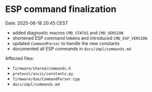 # ESP command finalization
Date: 2025-06-18 20:45 CEST

- added diagnostic macros `CMD_STATUS` and `CMD_VERSION`
- shortened ESP command tokens and introduced `CMD_ESP_VERSION`
- updated `CommandParser` to handle the new constants
- documented all ESP commands in `docs/impl/commands.md`

Affected files:
- `firmware/shared/commands.h`
- `protocol/ascii/constants.py`
- `firmware/due/CommandParser.cpp`
- `docs/impl/commands.md`
